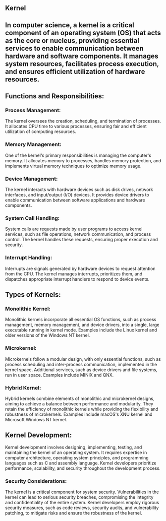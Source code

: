 ## Kernel

## In computer science, a kernel is a critical component of an operating system (OS) that acts as the core or nucleus, providing essential services to enable communication between hardware and software components. It manages system resources, facilitates process execution, and ensures efficient utilization of hardware resources.

## Functions and Responsibilities:

### Process Management: 
The kernel oversees the creation, scheduling, and termination of processes. It allocates CPU time to various processes, ensuring fair and efficient utilization of computing resources.

### Memory Management:
One of the kernel's primary responsibilities is managing the computer's memory. It allocates memory to processes, handles memory protection, and implements virtual memory techniques to optimize memory usage.

### Device Management: 
The kernel interacts with hardware devices such as disk drives, network interfaces, and input/output (I/O) devices. It provides device drivers to enable communication between software applications and hardware components.

### System Call Handling: 
System calls are requests made by user programs to access kernel services, such as file operations, network communication, and process control. The kernel handles these requests, ensuring proper execution and security.

### Interrupt Handling:
Interrupts are signals generated by hardware devices to request attention from the CPU. The kernel manages interrupts, prioritizes them, and dispatches appropriate interrupt handlers to respond to device events.

## Types of Kernels:

### Monolithic Kernel: 
Monolithic kernels incorporate all essential OS functions, such as process management, memory management, and device drivers, into a single, large executable running in kernel mode. Examples include the Linux kernel and older versions of the Windows NT kernel.

### Microkernel: 
Microkernels follow a modular design, with only essential functions, such as process scheduling and inter-process communication, implemented in the kernel space. Additional services, such as device drivers and file systems, run in user space. Examples include MINIX and QNX.

### Hybrid Kernel: 
Hybrid kernels combine elements of monolithic and microkernel designs, aiming to achieve a balance between performance and modularity. They retain the efficiency of monolithic kernels while providing the flexibility and robustness of microkernels. Examples include macOS's XNU kernel and Microsoft Windows NT kernel.

## Kernel Development:

Kernel development involves designing, implementing, testing, and maintaining the kernel of an operating system. It requires expertise in computer architecture, operating system principles, and programming languages such as C and assembly language. Kernel developers prioritize performance, scalability, and security throughout the development process.

### Security Considerations:

The kernel is a critical component for system security. Vulnerabilities in the kernel can lead to serious security breaches, compromising the integrity and confidentiality of the entire system. Kernel developers employ rigorous security measures, such as code reviews, security audits, and vulnerability patching, to mitigate risks and ensure the robustness of the kernel.
